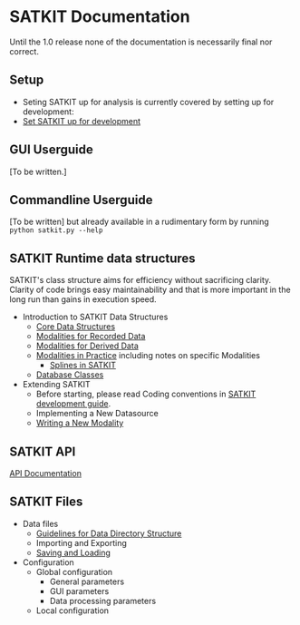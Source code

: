 
# SATKIT Documentation

Until the 1.0 release none of the documentation is necessarily final nor correct.

## Setup

- Seting SATKIT up for analysis is currently covered by setting up for development:
- [Set SATKIT up for development](SetupForDevelopment.markdown)

## GUI Userguide

[To be written.]

## Commandline Userguide

[To be written] but already available in a rudimentary form by running
`python satkit.py --help`

## SATKIT Runtime data structures

SATKIT's class structure aims for efficiency without sacrificing clarity. Clarity of code brings easy maintainability and that is more important in the long run than gains in execution speed.

- Introduction to SATKIT Data Structures
  - [Core Data Structures](CoreDataStructures.markdown)
  - [Modalities for Recorded Data](ModalitiesforRecordedData.markdown)
  - [Modalities for Derived Data](ModalitiesforDerivedData.markdown)
  - [Modalities in Practice](ModalitiesinPractice.markdown) including notes on
    specific Modalities
    - [Splines in SATKIT](Splines.markdown)
  - [Database Classes](DatabaseClasses.markdown)
- Extending SATKIT
  - Before starting, please read Coding conventions in [SATKIT development guide](SATKIT_development_guide.markdown).
  - Implementing a New Datasource
  - [Writing a New Modality](WritingNewModality.markdown)

## SATKIT API

[API Documentation](api/index.html)

## SATKIT Files

- Data files
  - [Guidelines for Data Directory Structure](DirectoryStructure.markdown)
  - Importing and Exporting
  - [Saving and Loading](Saving_and_loading.markdown)
- Configuration
  - Global configuration
    - General parameters
    - GUI parameters
    - Data processing parameters
  - Local configuration
